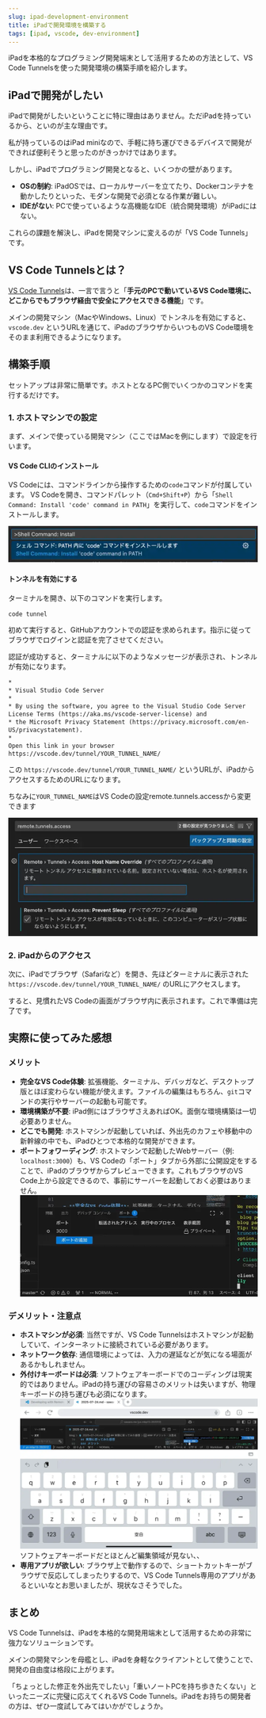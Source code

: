 ```yaml
---
slug: ipad-development-environment
title: iPadで開発環境を構築する
tags: [ipad, vscode, dev-environment]
---
```


<!-- ![iPadで開発](./img/placeholder.webp) -->

iPadを本格的なプログラミング開発端末として活用するための方法として、VS Code Tunnelsを使った開発環境の構築手順を紹介します。

## iPadで開発がしたい

iPadで開発がしたいということに特に理由はありません。ただiPadを持っているから、といのが主な理由です。

私が持っているのはiPad miniなので、手軽に持ち運びできるデバイスで開発ができれば便利そうと思ったのがきっかけではあります。

しかし、iPadでプログラミング開発となると、いくつかの壁があります。 

- **OSの制約**: iPadOSでは、ローカルサーバーを立てたり、Dockerコンテナを動かしたりといった、モダンな開発で必須となる作業が難しい。
- **IDEがない**: PCで使っているような高機能なIDE（統合開発環境）がiPadにはない。

これらの課題を解決し、iPadを開発マシンに変えるのが「VS Code Tunnels」です。


## VS Code Tunnelsとは？

[VS Code Tunnels](https://code.visualstudio.com/docs/remote/tunnels)は、一言で言うと「**手元のPCで動いているVS Code環境に、どこからでもブラウザ経由で安全にアクセスできる機能**」です。

メインの開発マシン（MacやWindows、Linux）でトンネルを有効にすると、`vscode.dev` というURLを通じて、iPadのブラウザからいつものVS Code環境をそのまま利用できるようになります。

## 構築手順

セットアップは非常に簡単です。ホストとなるPC側でいくつかのコマンドを実行するだけです。

### 1. ホストマシンでの設定

まず、メインで使っている開発マシン（ここではMacを例にします）で設定を行います。

#### VS Code CLIのインストール

VS Codeには、コマンドラインから操作するための`code`コマンドが付属しています。
VS Codeを開き、コマンドパレット（`Cmd+Shift+P`）から「`Shell Command: Install 'code' command in PATH`」を実行して、`code`コマンドをインストールします。

![VS Code CLIのインストール](./img/2025/07/ipad-development-environment_002.webp)

#### トンネルを有効にする

ターミナルを開き、以下のコマンドを実行します。

```bash
code tunnel
```

初めて実行すると、GitHubアカウントでの認証を求められます。指示に従ってブラウザでログインと認証を完了させてください。

認証が成功すると、ターミナルに以下のようなメッセージが表示され、トンネルが有効になります。

```text
*
* Visual Studio Code Server
*
* By using the software, you agree to the Visual Studio Code Server License Terms (https://aka.ms/vscode-server-license) and
* the Microsoft Privacy Statement (https://privacy.microsoft.com/en-US/privacystatement).
*
Open this link in your browser https://vscode.dev/tunnel/YOUR_TUNNEL_NAME/
```

この `https://vscode.dev/tunnel/YOUR_TUNNEL_NAME/` というURLが、iPadからアクセスするためのURLになります。

ちなみに`YOUR_TUNNEL_NAME`はVS Codeの設定remote.tunnels.accessから変更できます

![Tunnel名の変更](./img/2025/07/ipad-development-environment_001.webp)

### 2. iPadからのアクセス

次に、iPadでブラウザ（Safariなど）を開き、先ほどターミナルに表示された `https://vscode.dev/tunnel/YOUR_TUNNEL_NAME/` のURLにアクセスします。

すると、見慣れたVS Codeの画面がブラウザ内に表示されます。これで準備は完了です。

<!-- !VS Code on iPad -->

## 実際に使ってみた感想

### メリット

- **完全なVS Code体験**: 拡張機能、ターミナル、デバッガなど、デスクトップ版とほぼ変わらない機能が使えます。ファイルの編集はもちろん、`git`コマンドの実行やサーバーの起動も可能です。
- **環境構築が不要**: iPad側にはブラウザさえあればOK。面倒な環境構築は一切必要ありません。
- **どこでも開発**: ホストマシンが起動していれば、外出先のカフェや移動中の新幹線の中でも、iPadひとつで本格的な開発ができます。
- **ポートフォワーディング**: ホストマシンで起動したWebサーバー（例: `localhost:3000`）も、VS Codeの「ポート」タブから外部に公開設定をすることで、iPadのブラウザからプレビューできます。これもブラウザのVS Code上から設定できるので、事前にサーバーを起動しておく必要はありません。
![ポートフォワーディング](./img/2025/07/ipad-development-environment_004.webp)

### デメリット・注意点

- **ホストマシンが必須**: 当然ですが、VS Code Tunnelsはホストマシンが起動していて、インターネットに接続されている必要があります。
- **ネットワーク依存**: 通信環境によっては、入力の遅延などが気になる場面があるかもしれません。
- **外付けキーボードは必須**: ソフトウェアキーボードでのコーディングは現実的ではありません。iPadの持ち運びの容易さのメリットは失いますが、物理キーボードの持ち運びも必須になります。
![ソフトウェアキーボード](./img/2025/07/ipad-development-environment_003.webp)
ソフトウェアキーボードだとほとんど編集領域が見ない、、
- **専用アプリが欲しい**: ブラウザ上で動作するので、ショートカットキーがブラウザで反応してしまったりするので、VS Code Tunnels専用のアプリがあるといいなとお思いましたが、現状なさそうでした。

## まとめ

VS Code Tunnelsは、iPadを本格的な開発用端末として活用するための非常に強力なソリューションです。

メインの開発マシンを母艦とし、iPadを身軽なクライアントとして使うことで、開発の自由度は格段に上がります。

「ちょっとした修正を外出先でしたい」「重いノートPCを持ち歩きたくない」といったニーズに完璧に応えてくれるVS Code Tunnels。iPadをお持ちの開発者の方は、ぜひ一度試してみてはいかがでしょうか。

